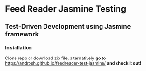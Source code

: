 # Feed Reader Jasmine Testing

## Test-Driven Development using Jasmine framework

### Installation

Clone repo or download zip file, alternatively **go to** https://androsh.github.io/feedreader-test-jasmine/ **and check it out!**